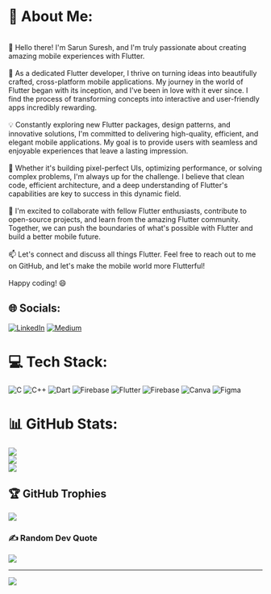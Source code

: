 # 💫 About Me:
<br>👋 Hello there! I'm Sarun Suresh, and I'm truly passionate about creating amazing mobile experiences with Flutter.<br><br>📱 As a dedicated Flutter developer, I thrive on turning ideas into beautifully crafted, cross-platform mobile applications. My journey in the world of Flutter began with its inception, and I've been in love with it ever since. I find the process of transforming concepts into interactive and user-friendly apps incredibly rewarding.<br><br>💡 Constantly exploring new Flutter packages, design patterns, and innovative solutions, I'm committed to delivering high-quality, efficient, and elegant mobile applications. My goal is to provide users with seamless and enjoyable experiences that leave a lasting impression.<br><br>🌟 Whether it's building pixel-perfect UIs, optimizing performance, or solving complex problems, I'm always up for the challenge. I believe that clean code, efficient architecture, and a deep understanding of Flutter's capabilities are key to success in this dynamic field.<br><br>🚀 I'm excited to collaborate with fellow Flutter enthusiasts, contribute to open-source projects, and learn from the amazing Flutter community. Together, we can push the boundaries of what's possible with Flutter and build a better mobile future.<br><br>📫 Let's connect and discuss all things Flutter. Feel free to reach out to me on GitHub, and let's make the mobile world more Flutterful!<br><br>Happy coding! 😄<br>


## 🌐 Socials:
[![LinkedIn](https://img.shields.io/badge/LinkedIn-%230077B5.svg?logo=linkedin&logoColor=white)](https://linkedin.com/in/sarun-suresh-2550b6231) [![Medium](https://img.shields.io/badge/Medium-12100E?logo=medium&logoColor=white)](https://medium.com/@@sarun091995) 

# 💻 Tech Stack:
![C](https://img.shields.io/badge/c-%2300599C.svg?style=for-the-badge&logo=c&logoColor=white) ![C++](https://img.shields.io/badge/c++-%2300599C.svg?style=for-the-badge&logo=c%2B%2B&logoColor=white) ![Dart](https://img.shields.io/badge/dart-%230175C2.svg?style=for-the-badge&logo=dart&logoColor=white) ![Firebase](https://img.shields.io/badge/firebase-%23039BE5.svg?style=for-the-badge&logo=firebase) ![Flutter](https://img.shields.io/badge/Flutter-%2302569B.svg?style=for-the-badge&logo=Flutter&logoColor=white) ![Firebase](https://img.shields.io/badge/Firebase-039BE5?style=for-the-badge&logo=Firebase&logoColor=white) ![Canva](https://img.shields.io/badge/Canva-%2300C4CC.svg?style=for-the-badge&logo=Canva&logoColor=white) ![Figma](https://img.shields.io/badge/figma-%23F24E1E.svg?style=for-the-badge&logo=figma&logoColor=white)
# 📊 GitHub Stats:
![](https://github-readme-stats.vercel.app/api?username=sarundevops07&theme=blue-green&hide_border=false&include_all_commits=false&count_private=false)<br/>
![](https://github-readme-streak-stats.herokuapp.com/?user=sarundevops07&theme=blue-green&hide_border=false)<br/>
![](https://github-readme-stats.vercel.app/api/top-langs/?username=sarundevops07&theme=blue-green&hide_border=false&include_all_commits=false&count_private=false&layout=compact)

## 🏆 GitHub Trophies
![](https://github-profile-trophy.vercel.app/?username=sarundevops07&theme=radical&no-frame=true&no-bg=true&margin-w=4)

### ✍️ Random Dev Quote
![](https://quotes-github-readme.vercel.app/api?type=horizontal&theme=radical)

---
[![](https://visitcount.itsvg.in/api?id=sarundevops07&icon=0&color=0)](https://visitcount.itsvg.in)

<!-- Proudly created with GPRM ( https://gprm.itsvg.in ) -->
